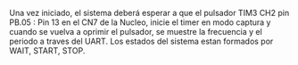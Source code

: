 Una vez iniciado, el sistema deberá esperar a que el pulsador TIM3 CH2 pin PB.05 : Pin 13 en el CN7 de la Nucleo, inicie el timer en modo captura y cuando se vuelva a oprimir el pulsador, se muestre la frecuencia y el periodo a traves del UART.
Los estados del sistema estan formados por WAIT, START, STOP.
